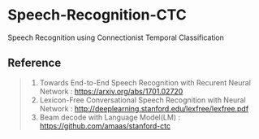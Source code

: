 # Speech-Recognition-CTC
Speech Recognition using Connectionist Temporal Classification

Reference
---------
> 1. Towards End-to-End Speech Recognition with Recurent Neural Network : https://arxiv.org/abs/1701.02720
> 2. Lexicon-Free Conversational Speech Recognition with Neural Network : http://deeplearning.stanford.edu/lexfree/lexfree.pdf
> 3. Beam decode with Language Model(LM) : https://github.com/amaas/stanford-ctc
